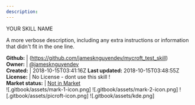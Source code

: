 ```yaml
---
description: 
---
```

YOUR SKILL NAME

A more verbose description, including any extra instructions or
information that didn't fit in the one line.

**Github:** | (https://github.com/jamesknguyendev/mycroft_test_skill)  
**Owner:** | [@jamesknguyendev](https://github.com/jamesknguyendev)  
**Created:** | 2018-10-15T03:41:16Z  **Last updated:** 2018-10-15T03:48:55Z  
**License:** | No License - dont use this skill !  
**Market status:** | [Not in Market](https://market.mycroft.ai/skill/)  
 ![.gitbook/assets/mark-1-icon.png]  ![.gitbook/assets/mark-2-icon.png]  ![.gitbook/assets/picroft-icon.png]  ![.gitbook/assets/kde.png]  
